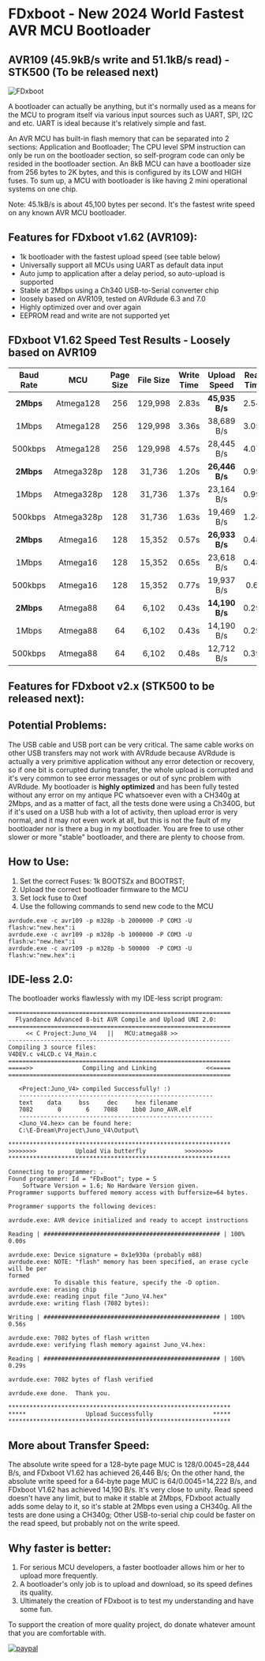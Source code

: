 # FDxboot - New 2024 World Fastest AVR MCU Bootloader
## AVR109 (45.9kB/s write and 51.1kB/s read) -  STK500 (To be released next)

![FDxboot](https://github.com/flyandancexo/FDxboot/assets/66555404/83d59ccd-a65c-4e93-824f-3d62e073551f)

A bootloader can actually be anything, but it's normally used as a means for the MCU to program itself via various input sources such as UART, SPI, I2C and etc. UART is ideal because it's relatively simple and fast.

An AVR MCU has built-in flash memory that can be separated into 2 sections: Application and Bootloader; The CPU level SPM instruction can only be run on the bootloader section, so self-program code can only be resided in the bootloader section. An 8kB MCU can have a bootloader size from 256 bytes to 2K bytes, and this is configured by its LOW and HIGH fuses. To sum up, a MCU with bootloader is like having 2 mini operational systems on one chip.

Note: 45.1kB/s is about 45,100 bytes per second. It's the fastest write speed on any known AVR MCU bootloader.

## Features for FDxboot v1.62 (AVR109):
- 1k bootloader with the fastest upload speed (see table below)
- Universally support all MCUs using UART as default data input
- Auto jump to application after a delay period, so auto-upload is supported
- Stable at 2Mbps using a Ch340 USB-to-Serial converter chip
- loosely based on AVR109, tested on AVRdude 6.3 and 7.0
- Highly optimized over and over again
- EEPROM read and write are not supported yet

## FDxboot V1.62 Speed Test Results - Loosely based on AVR109
| Baud Rate | MCU | Page Size | File Size | Write Time | Upload Speed | Read Time | Download Speed |
| :---: | :---: | :---: | :---: | :---: | :---: | :---: | :---: |
| **2Mbps** | Atmega128 | 256 | 129,998 | 2.83s | **45,935 B/s** | 2.54s | **51,180 B/s** | 
| 1Mbps | Atmega128 | 256 | 129,998 | 3.36s | 38,689 B/s | 3.05s | 42,622 B/s | 
| 500kbps | Atmega128 | 256 | 129,998 | 4.57s | 28,445 B/s | 4.07s | 31,940 B/s | 
| **2Mbps** | Atmega328p | 128 | 31,736 | 1.20s | **26,446 B/s** | 0.99s | **32,056 B/s** | 
| 1Mbps | Atmega328p | 128 | 31,736 | 1.37s | 23,164 B/s | 0.99s | 32,056 B/s | 
| 500kbps | Atmega328p | 128 | 31,736 | 1.63s | 19,469 B/s | 1.24s | 25,593 B/s | 
| **2Mbps** | Atmega16 | 128 | 15,352 | 0.57s | **26,933 B/s** | 0.48s | **31,983 B/s** | 
| 1Mbps | Atmega16 | 128 | 15,352 | 0.65s | 23,618 B/s | 0.48s | 31,983 B/s | 
| 500kbps | Atmega16 | 128 | 15,352 | 0.77s | 19,937 B/s | 0.6s | 25,586 B/s | 
| **2Mbps** | Atmega88 | 64 | 6,102 | 0.43s | **14,190 B/s** | 0.29s | **21,041 B/s** | 
| 1Mbps | Atmega88 | 64 | 6,102 | 0.43s | 14,190 B/s | 0.29s | 21,041 B/s | 
| 500kbps | Atmega88 | 64 | 6,102 | 0.48s | 12,712 B/s | 0.39s | 15,646 B/s | 

## Features for FDxboot v2.x (STK500 to be released next):

## Potential Problems:
The USB cable and USB port can be very critical. The same cable works on other USB transfers may not work with AVRdude because AVRdude is actually a very primitive application without any error detection or recovery, so if one bit is corrupted during transfer, the whole upload is corrupted and it's very common to see error messages or out of sync problem with AVRdude. My bootloader is **highly optimized** and has been fully tested without any error on my antique PC whatsoever even with a CH340g at 2Mbps, and as a matter of fact, all the tests done were using a Ch340G, but if it's used on a USB hub with a lot of activity, then upload error is very normal, and it may not even work at all, but this is not the fault of my bootloader nor is there a bug in my bootloader. You are free to use other slower or more "stable" bootloader, and there are plenty to choose from. 

## How to Use:
1. Set the correct Fuses: 1k BOOTSZx and BOOTRST;
2. Upload the correct bootloader firmware to the MCU
3. Set lock fuse to 0xef
4. Use the following commands to send new code to the MCU

```
avrdude.exe -c avr109 -p m328p -b 2000000 -P COM3 -U flash:w:"new.hex":i
avrdude.exe -c avr109 -p m328p -b 1000000 -P COM3 -U flash:w:"new.hex":i
avrdude.exe -c avr109 -p m328p -b 500000  -P COM3 -U flash:w:"new.hex":i
```

## IDE-less 2.0:
The bootloader works flawlessly with my IDE-less script program: 

```
===============================================================
  Flyandance Advanced 8-bit AVR Compile and Upload UNI 2.0:
===============================================================
     << C Project:Juno_V4   ||   MCU:atmega88 >>
---------------------------------------------------------------
Compiling 3 source files:
V4DEV.c v4LCD.c V4_Main.c
===============================================================
=====>>              Compiling and Linking              <<=====
===============================================================

   <Project:Juno_V4> compiled Successfully! :)
   -------------------------------------------------------
   text    data     bss     dec     hex filename
   7082       0       6    7088    1bb0 Juno_AVR.elf
   -------------------------------------------------------
   <Juno_V4.hex> can be found here:
   C:\E-Dream\Project\Juno_V4\Output\

***************************************************************
>>>>>>>>           Upload Via butterfly           >>>>>>>>
***************************************************************

Connecting to programmer: .
Found programmer: Id = "FDxBoot"; type = S
    Software Version = 1.6; No Hardware Version given.
Programmer supports buffered memory access with buffersize=64 bytes.

Programmer supports the following devices:

avrdude.exe: AVR device initialized and ready to accept instructions

Reading | ################################################## | 100% 0.00s

avrdude.exe: Device signature = 0x1e930a (probably m88)
avrdude.exe: NOTE: "flash" memory has been specified, an erase cycle will be per
formed
             To disable this feature, specify the -D option.
avrdude.exe: erasing chip
avrdude.exe: reading input file "Juno_V4.hex"
avrdude.exe: writing flash (7082 bytes):

Writing | ################################################## | 100% 0.56s

avrdude.exe: 7082 bytes of flash written
avrdude.exe: verifying flash memory against Juno_V4.hex:

Reading | ################################################## | 100% 0.29s

avrdude.exe: 7082 bytes of flash verified

avrdude.exe done.  Thank you.

***************************************************************
*****                 Upload Successfully                 *****
***************************************************************
```

## More about Transfer Speed:
The absolute write speed for a 128-byte page MUC is 128/0.0045=28,444 B/s, and FDxboot V1.62 has achieved 26,446 B/s; On the other hand, the absolute write speed for a 64-byte page MUC is 64/0.0045=14,222 B/s, and FDxboot V1.62 has achieved 14,190 B/s. It's very close to unity. Read speed doesn't have any limit, but to make it stable at 2Mbps, FDxboot actually adds some delay to it, so it's stable at 2Mbps even using a CH340g. All the tests are done using a CH340g; Other USB-to-serial chip could be faster on the read speed, but probably not on the write speed. 

## Why faster is better:
1. For serious MCU developers, a faster bootloader allows him or her to upload more frequently.
2. A bootloader's only job is to upload and download, so its speed defines its quality.
3. Ultimately the creation of FDxboot is to test my understanding and have some fun.

To support the creation of more quality project, do donate whatever amount that you are comfortable with.

[![paypal](https://www.paypalobjects.com/en_US/i/btn/btn_donateCC_LG.gif)](https://paypal.me/flyandance?country.x=US&locale.x=en_US)

